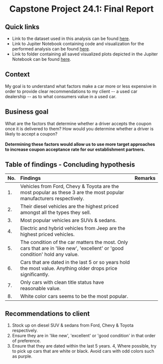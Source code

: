 # <p align=center> Capstone Project 24.1: Final Report

## Quick links
* Link to the dataset used in this analysis can be found <a href="https://github.com/Cxpher/topgear/blob/main/data/vehicles.csv">here</a>.
* Link to Jupiter Notebook containing code and visualization for the performed analysis can be found <a href="https://github.com/Cxpher/nutcracker/blob/main/prompt.ipynb">here</a>.
* Link to folder containing all saved visualized plots depicted in the Jupiter Notebook can be found <a href="https://github.com/Cxpher/topgear/tree/main/data/images">here</a>.

## Context
My goal is to understand what factors make a car more or less expensive in order to provide clear recommendations to my client -- a used car dealership -- as to what consumers value in a used car.

## Business goal
What are the factors that determine whether a driver accepts the coupon once it is delivered to them? How would you determine whether a driver is likely to accept a coupon? 
<br/><br/>
**Determining these factors would allow us to use more target approaches to increase coupon acceptance rate for our establishment partners.**

## Table of findings - Concluding hypothesis

|No. | Findings | Remarks |
|:--- |:---	  |:---      |
|1.  | Vehicles from Ford, Chevy & Toyota are the most popular as these 3 are the most popular manufacturers respectively. |      |		
|2.  | Their diesel vehicles are the highest priced amongst all the types they sell. |      |
|3.  | Most popular vehicles are SUVs & sedans. |      |
|4.  | Electric and hybrid vehicles from Jeep are the highest priced vehicles. |      |
|5.  | The condition of the car matters the most. Only cars that are in 'like new', 'excellent' or 'good condition' hold any value. |      |
|6.  | Cars that are dated in the last 5 or so years hold the most value. Anything older drops price significantly. |      |
|7.  | Only cars with clean title status have reasonable value. |      |
|8.  | White color cars seems to be the most popular. |      |

## Recommendations to client
1. Stock up on diesel SUV & sedans from Ford, Chevy & Toyota respectively.
2. Ensure they are in 'like new', 'excellent' or 'good condition' in that order of preference.
3. Ensure that they are dated within the last 5 years.
4, Where possible, try to pick up cars that are white or black. Avoid cars with odd colors such as purple.
